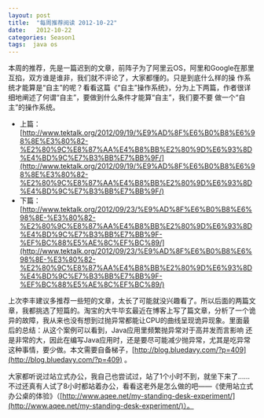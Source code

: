 ```yaml
---
layout: post
title:  "每周推荐阅读 2012-10-22"
date:   2012-10-22
categories: Season1
tags:  java os
---
```


本周的推荐，先是一篇迟到的文章，前阵子为了阿里云OS，阿里和Google在那里互掐，双方谁是谁非，我们就不评论了，大家都懂的。只是到底什么样的操 作系统才能算是“自主”的呢？看看这篇《“自主”操作系统》，分为上下两篇，作者很详细地阐述了何谓“自主”，要做到什么条件才能算“自主”，我们要不要 做一个“自主”的操作系统。

* 上篇：[http://www.tektalk.org/2012/09/19/%E9%AD%8F%E6%B0%B8%E6%98%8E%E3%80%82-%E2%80%9C%E8%87%AA%E4%B8%BB%E2%80%9D%E6%93%8D%E4%BD%9C%E7%B3%BB%E7%BB%9F/](http://www.tektalk.org/2012/09/19/%E9%AD%8F%E6%B0%B8%E6%98%8E%E3%80%82-%E2%80%9C%E8%87%AA%E4%B8%BB%E2%80%9D%E6%93%8D%E4%BD%9C%E7%B3%BB%E7%BB%9F/)
* 下篇：[http://www.tektalk.org/2012/09/23/%E9%AD%8F%E6%B0%B8%E6%98%8E-%E3%80%82-%E2%80%9C%E8%87%AA%E4%B8%BB%E2%80%9D%E6%93%8D%E4%BD%9C%E7%B3%BB%E7%BB%9F-%EF%BC%88%E5%AE%8C%EF%BC%89/](http://www.tektalk.org/2012/09/23/%E9%AD%8F%E6%B0%B8%E6%98%8E-%E3%80%82-%E2%80%9C%E8%87%AA%E4%B8%BB%E2%80%9D%E6%93%8D%E4%BD%9C%E7%B3%BB%E7%BB%9F-%EF%BC%88%E5%AE%8C%EF%BC%89/)

上次李丰建议多推荐一些短的文章，太长了可能就没兴趣看了。所以后面的两篇文章，我都挑选了短篇的。淘宝的大牛毕玄最近在博客上写了篇文章，分析了一个诡 异的故障，我从来也没有想到过抛异常都能让CPU的曲线呈现诡异现象。里面最后的总结：从这个案例可以看到，Java应用里频繁抛异常对于高并发而言影响 还是非常的大，因此在编写Java应用时，还是要尽可能减少抛异常，尤其是吃异常这种事情，要少做。本文需要自备梯子，[http://blog.bluedavy.com/?p=409](http://blog.bluedavy.com/?p=409) 。

大家都听说过站立式办公，我自己也尝试过，站了1个小时不到，就坐下来了……不过还真有人试了8小时都站着办公，看看这老外是怎么做的吧——《使用站立式办公桌的体验》（[http://www.aqee.net/my-standing-desk-experiment/](http://www.aqee.net/my-standing-desk-experiment/)）。
